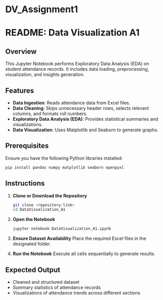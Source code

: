 # DV_Assignment1
# README: Data Visualization A1

## Overview
This Jupyter Notebook performs Exploratory Data Analysis (EDA) on student attendance records. It includes data loading, preprocessing, visualization, and insights generation.

## Features
- **Data Ingestion**: Reads attendance data from Excel files.
- **Data Cleaning**: Skips unnecessary header rows, selects relevant columns, and formats roll numbers.
- **Exploratory Data Analysis (EDA)**: Provides statistical summaries and visualizations.
- **Data Visualization**: Uses Matplotlib and Seaborn to generate graphs.

## Prerequisites
Ensure you have the following Python libraries installed:
```bash
pip install pandas numpy matplotlib seaborn openpyxl
```

## Instructions
1. **Clone or Download the Repository**
   ```bash
   git clone <repository-link>
   cd DataVisualization_A1
   ```
2. **Open the Notebook**
   ```bash
   jupyter notebook DataVisualization_A1.ipynb
   ```
3. **Ensure Dataset Availability**
   Place the required Excel files in the designated folder.
   
5. **Run the Notebook**
   Execute all cells sequentially to generate results.

## Expected Output
- Cleaned and structured dataset
- Summary statistics of attendance records
- Visualizations of attendance trends across different sections


